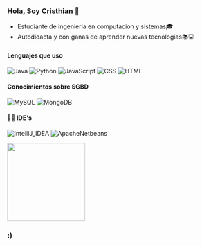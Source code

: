 <div>
    <h3> Hola, Soy Cristhian 🤟</h3>
    <ul>
        <li>Estudiante de ingenieria en computacion y sistemas🎓</li>
        <li>Autodidacta y con ganas de aprender nuevas tecnologias📚💻</li>
    </ul>    
</div>

<h4>Lenguajes que uso</h4>

![Java](https://img.shields.io/badge/Java-000000?style=flat&logo=java&logoColor=ED8B00)
![Python](https://img.shields.io/badge/Python-000000?style=flat&logo=python)
![JavaScript](https://img.shields.io/badge/JavaScript-000000?style=flat&logo=javascript&logoColor=F7DF1E)
![CSS](https://img.shields.io/badge/CSS-000000?&style=flat&logo=css3&logoColor=1572B6)
![HTML](https://img.shields.io/badge/HTML5-000000?style=flat&logo=html5&logoColor=E34F26)

<h4>Conocimientos sobre SGBD</h4>

![MySQL](https://img.shields.io/badge/MySQL-000000?style=flat&logo=mysql)
![MongoDB](https://img.shields.io/badge/MongoDB-000000?style=flat&logo=mongodb&logoColor=4EA94B)

<h4>👩‍💻 IDE's</h4>

![IntelliJ_IDEA](https://img.shields.io/badge/IntelliJ_IDEA-000000.svg?style=flat&logo=intellij-idea&logoColor=white)
![ApacheNetbeans](https://img.shields.io/badge/apache%20netbeans-000000?style=flat&logo=apache%20netbeans%20IDE&logoColor=1B6AC6)

<div aling="center">
  <img height="180em" src="https://github-readme-stats.vercel.app/api/top-langs/?username=cquisper&layout=compact&langs_count=7&theme=dark"/>
</div>

<!--
**cquisper/cquisper** is a ✨ _special_ ✨ repository because its `README.md` (this file) appears on your GitHub profile.

Here are some ideas to get you started:

- 🔭 I’m currently working on ...
- 🌱 I’m currently learning ...
- 👯 I’m looking to collaborate on ...
- 🤔 I’m looking for help with ...
- 💬 Ask me about ...
- 📫 How to reach me: ...
- 😄 Pronouns: ...
- ⚡ Fun fact: ...
-->
### :)

